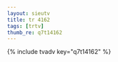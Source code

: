 ```yaml
--- 
layout: sieutv
title: tr 4162
tags: [trtv]
thumb_re: q7t14162
---
```

{% include tvadv key="q7t14162" %} 

